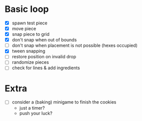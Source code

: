 # Basic loop

- [x] spawn test piece
- [x] move piece
- [x] snap piece to grid
- [x] don't snap when out of bounds
- [ ] don't snap when placement is not possible (hexes occupied)
- [x] tween snapping
- [ ] restore position on invalid drop
- [ ] randomize pieces
- [ ] check for lines & add ingredients

# Extra

- [ ] consider a (baking) minigame to finish the cookies
  - just a timer?
  - push your luck?
